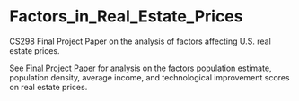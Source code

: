 # Factors_in_Real_Estate_Prices
CS298 Final Project Paper on the analysis of factors affecting U.S. real estate prices.

See [Final Project Paper](https://github.com/vivian-xia/Factors_in_Real_Estate_Prices/blob/main/CS298%20Final%20Project%20Paper.pdf) for analysis on the factors population estimate, population density, average income, and technological improvement scores on real estate prices. 
